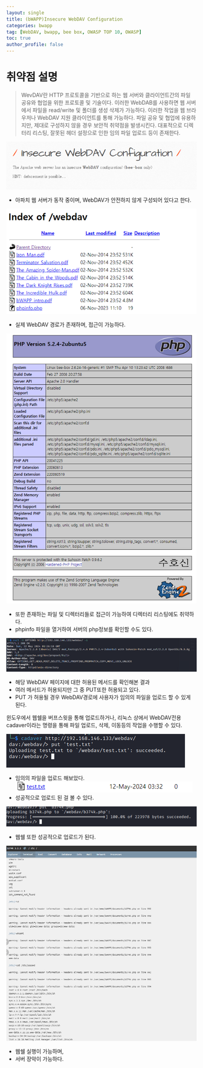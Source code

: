 ```yaml
---
layout: single
title: (bWAPP)Insecure WebDAV Configuration
categories: bwapp
tag: [WebDAV, bwapp, bee box, OWASP TOP 10, OWASP]
toc: true
author_profile: false
---
```


# 취약점 설명
> WevDAV란 HTTP 프로토콜을 기반으로 하는 웹 서버와 클라이언트간의 파일 공유와 협업을 위한 프로토콜 및 기술이다. 이러한 WebDAB를 사용하면 웹 서버에서 파일을 read/write 및 폴더를 생성 삭제가 가능하다. 이러한 작업을 웹 브라우저나 WebDAV 지원 클라이언트를 통해 가능하다. 파일 공유 및 협업에 유용하지만, 제대로 구성하지 않을 경우 보안적 취약점을 발생시킨다. 대표적으로 디렉터리 리스팅, 잘못된 헤더 설정으로 인한 임의 파일 업로드 등이 존재한다.

![그림 1-1](/assets/image/bwapp/Security%20Misconfiguration/Insecure%20WebDAV%20Configuration/image.png)
- 아파치 웹 서버가 동작 중이며, WebDAV가 안전하지 않게 구성되어 있다고 한다.

![그림 1-2](/assets/image/bwapp/Security%20Misconfiguration/Insecure%20WebDAV%20Configuration/image-1.png)
- 실제 WebDAV 경로가 존재하며, 접근이 가능하다.

![그림 1-3](/assets/image/bwapp/Security%20Misconfiguration/Insecure%20WebDAV%20Configuration/image-2.png)
- 또한 존재하는 파일 및 디렉터리들로 접근이 가능하여 디렉터리 리스팅에도 취약하다.
- phpinfo 파일을 열거하여 서버의 php정보를 확인할 수도 있다.

![그림 1-4](/assets/image/bwapp/Security%20Misconfiguration/Insecure%20WebDAV%20Configuration/image-3.png)
- 해당 WebDAV 페이지에 대한 허용된 메서드를 확인해본 결과
- 여러 메서드가 허용되지만 그 중 PUT또한 허용되고 있다.
- PUT 가 허용될 경우 WebDAV경로에 사용자가 임의의 파일을 업로드 할 수 있게 된다.

윈도우에서 웹쉘을 버프스윗을 통해 업로드하거나, 리눅스 상에서 WebDAV전용 cadaver이라는 명령을 통해 파일 업로드, 삭제, 이동등의 작업을 수행할 수 있다.

![그림 1-5](/assets/image/bwapp/Security%20Misconfiguration/Insecure%20WebDAV%20Configuration/image-4.png)
- 임의의 파일을 업로드 해보았다.
![그림 1-6](/assets/image/bwapp/Security%20Misconfiguration/Insecure%20WebDAV%20Configuration/image-5.png)
- 성공적으로 업로드 된 걸 볼 수 있다.

![그림 1-7](/assets/image/bwapp/Security%20Misconfiguration/Insecure%20WebDAV%20Configuration/image-6.png)
- 웹쉘 또한 성공적으로 업로드가 된다.

![그림 1-8](/assets/image/bwapp/Security%20Misconfiguration/Insecure%20WebDAV%20Configuration/image-7.png)
- 웹쉘 실행이 가능하며,
- 서버 장악이 가능하다.